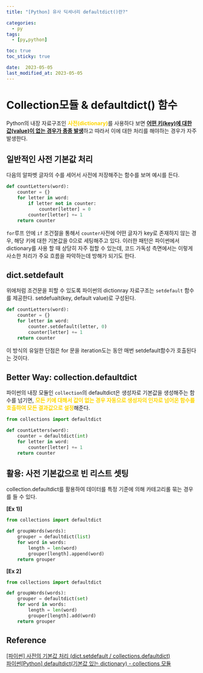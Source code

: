 ```yaml
---
title: "[Python] 유사 딕셔너리 defaultdict()란?"

categories:
  - py
tags:
  - [py,python]

toc: true
toc_sticky: true

date:  2023-05-05
last_modified_at: 2023-05-05
---
```

# Collection모듈 & defaultdict() 함수
Python의 내장 자료구조인 <span style = "color:gold">**사전(dictionary)**</span>를 사용하다 보면 <u><b>어떤 키(key)에 대한 값(value)이 없는 경우가 종종 발생</b></u>하고 따라서
이에 대한 처리를 해야하는 경우가 자주 발생한다. 

## 일반적인 사전 기본값 처리
다음의 알파벳 글자의 수를 세어서 사전에 저장해주는 함수를 보며 예시를 든다.
```python
def countLetters(word):
    counter = {}
    for letter in word:
        if letter not in counter:
            counter[letter] = 0
        counter[letter] += 1
    return counter
```
`for`루프 안에 `if` 조건절을 통해서 `counter`사전에 어떤 글자가 key로 존재하지 않는 경우, 해당 키에 대한 기본값을 0으로 세팅해주고 있다. 이러한 패턴은 파이썬에서 dictionary를 사용
할 때 상당히 자주 접할 수 있는데, 코드 가독성 측면에서는 이렇게 사소한 처리가 주요 흐름을 파악하는데 방해가 되기도 한다.

## dict.setdefault
위에처럼 조건문을 피할 수 있도록 파이썬의 dictionray 자료구조는 `setdefault` 함수를 제공한다. setdefualt(key, default value)로 구성된다.
```python
def countLetters(word):
    counter = {}
    for letter in word:
        counter.setdefault(letter, 0)
        counter[letter] += 1
    return counter
```
이 방식의 유일한 단점은 for 문을 iteration도는 동안 매번 setdefault함수가 호출된다는 것이다.

## Better Way: collection.defaultdict

파이썬의 내장 모듈인 `collection`의 defaultdict은 생성자로 기본값을 생성해주는 함수를 넘기면, <span style = "color:gold">**모든 키에 대해서 값이 없는 경우 자동으로 생성자의 인자로 넘어온 함수를 호출하여 
모든 결과값으로 설정**</span>해준다.
```python
from collections import defaultdict

def countLetters(word):
    counter = defaultdict(int)
    for letter in word:
        counter[letter] += 1
    return counter
```

## 활용: 사전 기본값으로 빈 리스트 셋팅
collection.defaultdict를 활용하여 데이터를 특정 기준에 의해 카테고리롤 묶는 경우를 들 수 있다.

**[Ex 1)]**
```python
from collections import defaultdict

def groupWords(words):
    grouper = defaultdict(list)
    for word in words:
        length = len(word)
        grouper[length].append(word)
    return grouper
```

**[Ex 2]**
```python
from collections import defaultdict

def groupWords(words):
    grouper = defaultdict(set)
    for word in words:
        length = len(word)
        grouper[length].add(word)
    return grouper
```

## Reference
[[파이썬] 사전의 기본값 처리 (dict.setdefault / collections.defaultdict)]("https://www.daleseo.com/python-collections-defaultdict/")  
[파이썬[Python] defaultdict(기본값 있는 dictionary) - collections 모듈]("https://appia.tistory.com/218")
